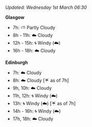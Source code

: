 *Updated: Wednesday 1st March 06:30*

**Glasgow**

* 7h: :partly_sunny: Partly Cloudy
* 8h - 11h: :cloud: Cloudy
* 12h - 15h: :cyclone: Windy (:cloud:)
* 16h - 18h: :cloud: Cloudy

**Edinburgh**

* 7h: :cloud: Cloudy
* 8h: :cloud: Cloudy [:umbrella: as of 7h]
* 9h, 10h: :cloud: Cloudy
* 11h, 12h: :cyclone: Windy (:cloud:)
* 13h: :cyclone: Windy (:cloud:) [:umbrella: as of 7h]
* 14h - 16h: :cyclone: Windy (:cloud:)
* 17h, 18h: :cloud: Cloudy
